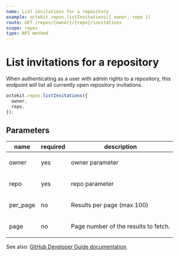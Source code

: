 ```yaml
---
name: List invitations for a repository
example: octokit.repos.listInvitations({ owner, repo })
route: GET /repos/{owner}/{repo}/invitations
scope: repos
type: API method
---
```


# List invitations for a repository

When authenticating as a user with admin rights to a repository, this endpoint will list all currently open repository invitations.

```js
octokit.repos.listInvitations({
  owner,
  repo,
});
```

## Parameters

<table>
  <thead>
    <tr>
      <th>name</th>
      <th>required</th>
      <th>description</th>
    </tr>
  </thead>
  <tbody>
    <tr><td>owner</td><td>yes</td><td>

owner parameter

</td></tr>
<tr><td>repo</td><td>yes</td><td>

repo parameter

</td></tr>
<tr><td>per_page</td><td>no</td><td>

Results per page (max 100)

</td></tr>
<tr><td>page</td><td>no</td><td>

Page number of the results to fetch.

</td></tr>
  </tbody>
</table>

See also: [GitHub Developer Guide documentation](https://developer.github.com/v3/repos/invitations/#list-invitations-for-a-repository).
